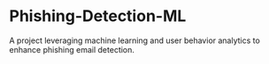 # Phishing-Detection-ML
A project leveraging machine learning and user behavior analytics to enhance phishing email detection.
